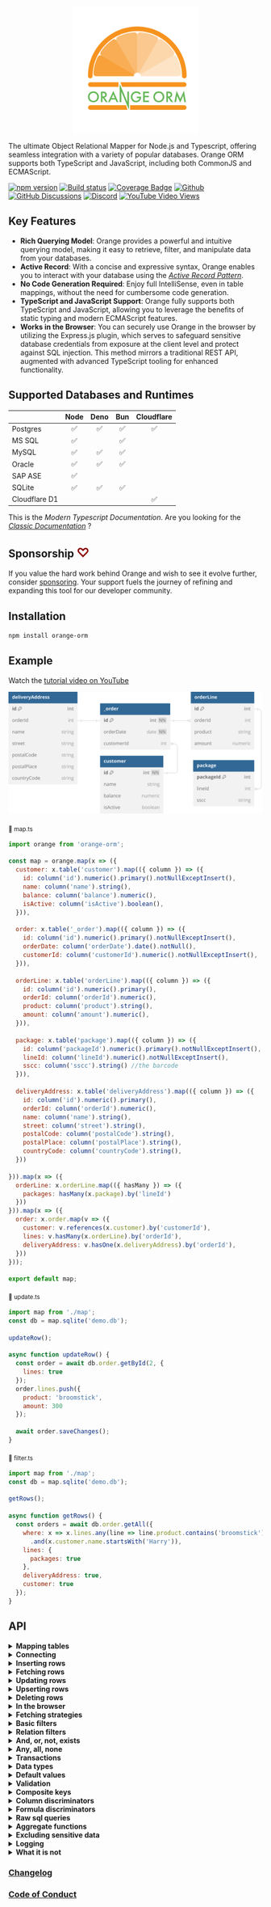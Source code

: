 <div align="center">
<img src="./docs/orange.svg" alt="Orange ORM Logo" width="250"/>
</div>

The ultimate Object Relational Mapper for Node.js and Typescript, offering seamless integration with a variety of popular databases. Orange ORM supports both TypeScript and JavaScript, including both CommonJS and ECMAScript.  

[![npm version](https://img.shields.io/npm/v/orange-orm.svg?style=flat-square)](https://www.npmjs.org/package/orange-orm)
[![Build status](https://github.com/alfateam/orange-orm/actions/workflows/ci.yml/badge.svg?branch=master)](https://github.com/alfateam/orange-orm/actions)
[![Coverage Badge](https://img.shields.io/endpoint?url=https://gist.githubusercontent.com/lroal/1a69422f03da7f8155cf94fe66022452/raw/rdb__heads_master.json)](https://github.com/alfateam/orange-orm/actions)
[![Github](https://img.shields.io/endpoint?url=https://gist.githubusercontent.com/lroal/1ccb2b79abbe0258d636e9b5e4630a1a/raw/rdb__heads_master.json)](https://github.com/alfateam/orange-orm)
[![GitHub Discussions](https://img.shields.io/github/discussions/alfateam/orange-orm)](https://github.com/alfateam/orange-orm/discussions)
[![Discord](https://badgen.net/discord/online-members/QjuEgvQXzd?icon=discord&label=Discord)](https://discord.gg/QjuEgvQXzd)
[![YouTube Video Views](https://img.shields.io/youtube/views/1IwwjPr2lMs)](https://youtu.be/1IwwjPr2lMs)



## Key Features 

- **Rich Querying Model**: Orange provides a powerful and intuitive querying model, making it easy to retrieve, filter, and manipulate data from your databases.
- **Active Record**: With a concise and expressive syntax, Orange enables you to interact with your database using the [*Active Record Pattern*](https://en.wikipedia.org/wiki/Active_record_pattern).
- **No Code Generation Required**: Enjoy full IntelliSense, even in table mappings, without the need for cumbersome code generation.
- **TypeScript and JavaScript Support**: Orange fully supports both TypeScript and JavaScript, allowing you to leverage the benefits of static typing and modern ECMAScript features.
- **Works in the Browser**: You can securely use Orange in the browser by utilizing the Express.js plugin, which serves to safeguard sensitive database credentials from exposure at the client level and protect against SQL injection. This method mirrors a traditional REST API, augmented with advanced TypeScript tooling for enhanced functionality.

## Supported Databases and Runtimes
|               | Node | Deno | Bun |Cloudflare |
| ------------- | :-----: | :-----: | :-----: | :-----: | 
| Postgres      | ✅ | ✅ | ✅ | ✅
| MS SQL        | ✅ |  | ✅ | 
| MySQL         | ✅ | ✅ | ✅ | 
| Oracle        | ✅ | ✅ | ✅ | 
| SAP ASE       | ✅ |  |  | 
| SQLite        | ✅ | ✅ | ✅ | 
| Cloudflare D1 |  |  |  | ✅

This is the _Modern Typescript Documentation_. Are you looking for the [_Classic Documentation_](https://github.com/alfateam/orange-orm/blob/master/docs/docs.md) ?

## Sponsorship <span style="font-size: larger; color: darkred;">♡</span>
If you value the hard work behind Orange and wish to see it evolve further, consider [sponsoring](https://github.com/sponsors/lroal). Your support fuels the journey of refining and expanding this tool for our developer community.

## Installation

```bash
npm install orange-orm
```  

## Example
Watch the [tutorial video on YouTube](https://youtu.be/1IwwjPr2lMs)

![Relations diagram](./docs/diagram.svg)  

<sub>📄 map.ts</sub>
```javascript
import orange from 'orange-orm';

const map = orange.map(x => ({
  customer: x.table('customer').map(({ column }) => ({
    id: column('id').numeric().primary().notNullExceptInsert(),
    name: column('name').string(),
    balance: column('balance').numeric(),
    isActive: column('isActive').boolean(),
  })),

  order: x.table('_order').map(({ column }) => ({
    id: column('id').numeric().primary().notNullExceptInsert(),
    orderDate: column('orderDate').date().notNull(),
    customerId: column('customerId').numeric().notNullExceptInsert(),
  })),

  orderLine: x.table('orderLine').map(({ column }) => ({
    id: column('id').numeric().primary(),
    orderId: column('orderId').numeric(),
    product: column('product').string(),
    amount: column('amount').numeric(),
  })),

  package: x.table('package').map(({ column }) => ({
    id: column('packageId').numeric().primary().notNullExceptInsert(),
    lineId: column('lineId').numeric().notNullExceptInsert(),
    sscc: column('sscc').string() //the barcode
  })),

  deliveryAddress: x.table('deliveryAddress').map(({ column }) => ({
    id: column('id').numeric().primary(),
    orderId: column('orderId').numeric(),
    name: column('name').string(),
    street: column('street').string(),
    postalCode: column('postalCode').string(),
    postalPlace: column('postalPlace').string(),
    countryCode: column('countryCode').string(),
  }))

})).map(x => ({
  orderLine: x.orderLine.map(({ hasMany }) => ({
    packages: hasMany(x.package).by('lineId')
  }))
})).map(x => ({
  order: x.order.map(v => ({
    customer: v.references(x.customer).by('customerId'),
    lines: v.hasMany(x.orderLine).by('orderId'),
    deliveryAddress: v.hasOne(x.deliveryAddress).by('orderId'),
  }))
}));

export default map;
```  
<sub>📄 update.ts</sub>

```javascript
import map from './map';
const db = map.sqlite('demo.db');

updateRow();

async function updateRow() {
  const order = await db.order.getById(2, {
    lines: true
  });
  order.lines.push({
    product: 'broomstick',
    amount: 300
  });

  await order.saveChanges();
}

```
<sub>📄 filter.ts</sub>

```javascript
import map from './map';
const db = map.sqlite('demo.db');

getRows();

async function getRows() {
  const orders = await db.order.getAll({
    where: x => x.lines.any(line => line.product.contains('broomstick'))
      .and(x.customer.name.startsWith('Harry')),
    lines: {
      packages: true
    },
    deliveryAddress: true,    
    customer: true
  });  
}

```

## API 

<details id="table-mapping"><summary><strong>Mapping tables</strong></summary>
<p>To define a mapping, you employ the <strong><i>map()</i></strong> method, linking your tables and columns to corresponding object properties. You provide a callback function that engages with a parameter representing a database table.

Each column within your database table is designated by using the <strong><i>column()</i></strong> method, in which you specify its name. This action generates a reference to a column object that enables you to articulate further column properties like its data type or if it serves as a primary key.

Relationships between tables can also be outlined. By using methods like <strong><i>hasOne</i></strong>, <strong><i>hasMany</i></strong>, and <strong><i>references</i></strong>, you can establish connections that reflect the relationships in your data schema. In the example below, an 'order' is linked to a 'customer' reference, a 'deliveryAddress', and multiple 'lines'. The hasMany and hasOne relations represents ownership - the tables 'deliveryAddress' and 'orderLine' are owned by the 'order' table, and therefore, they contain the 'orderId' column referring to their parent table, which is 'order'. The similar relationship exists between orderLine and package - hence the packages are owned by the orderLine. Conversely, the customer table is independent and can exist without any knowledge of the 'order' table. Therefore we say that the order table <i>references</i> the customer table - necessitating the existence of a 'customerId' column in the 'order' table.</p>

<sub>📄 map.ts</sub>
```javascript
import orange from 'orange-orm';

const map = orange.map(x => ({
  customer: x.table('customer').map(({ column }) => ({
    id: column('id').numeric().primary().notNullExceptInsert(),
    name: column('name').string(),
    balance: column('balance').numeric(),
    isActive: column('isActive').boolean(),
  })),

  order: x.table('_order').map(({ column }) => ({
    id: column('id').numeric().primary().notNullExceptInsert(),
    orderDate: column('orderDate').date().notNull(),
    customerId: column('customerId').numeric().notNullExceptInsert(),
  })),

  orderLine: x.table('orderLine').map(({ column }) => ({
    id: column('id').numeric().primary(),
    orderId: column('orderId').numeric(),
    product: column('product').string(),
  })),

  package: x.table('package').map(({ column }) => ({
    id: column('packageId').numeric().primary().notNullExceptInsert(),
    lineId: column('lineId').numeric().notNullExceptInsert(),
    sscc: column('sscc').string() //the barcode
  })),

  deliveryAddress: x.table('deliveryAddress').map(({ column }) => ({
    id: column('id').numeric().primary(),
    orderId: column('orderId').numeric(),
    name: column('name').string(),
    street: column('street').string(),
    postalCode: column('postalCode').string(),
    postalPlace: column('postalPlace').string(),
    countryCode: column('countryCode').string(),
  }))

})).map(x => ({
  orderLine: x.orderLine.map(({ hasMany }) => ({
    packages: hasMany(x.package).by('lineId')
  }))
})).map(x => ({
  order: x.order.map(({ hasOne, hasMany, references }) => ({
    customer: references(x.customer).by('customerId'),
    deliveryAddress: hasOne(x.deliveryAddress).by('orderId'),
    lines: hasMany(x.orderLine).by('orderId')
  }))
}));

export default map;
```
The init.ts script resets our SQLite database. It's worth noting that SQLite databases are represented as single files, which makes them wonderfully straightforward to manage.

At the start of the script, we import our database mapping from the map.ts file. This gives us access to the db object, which we'll use to interact with our SQLite database.

Then, we define a SQL string. This string outlines the structure of our SQLite database. It first specifies to drop existing tables named 'deliveryAddress', 'package', 'orderLine', '_order', and 'customer' if they exist. This ensures we have a clean slate. Then, it dictates how to create these tables anew with the necessary columns and constraints.

Because of a peculiarity in SQLite, which only allows one statement execution at a time, we split this SQL string into separate statements. We do this using the split() method, which breaks up the string at every semicolon.  

<sub>📄 init.ts</sub>
```javascript
import map from './map';
const db = map.sqlite('demo.db');

const sql = `DROP TABLE IF EXISTS deliveryAddress; DROP TABLE IF EXISTS package; DROP TABLE IF EXISTS orderLine; DROP TABLE IF EXISTS _order; DROP TABLE IF EXISTS customer;
CREATE TABLE customer (
    id INTEGER PRIMARY KEY,
    name TEXT,
    balance NUMERIC,
    isActive INTEGER
);

CREATE TABLE _order (
    id INTEGER PRIMARY KEY,
    orderDate TEXT,
    customerId INTEGER REFERENCES customer
);

CREATE TABLE orderLine (
    id INTEGER PRIMARY KEY,
    orderId INTEGER REFERENCES _order,
    product TEXT,
    amount NUMERIC(10,2)
);

CREATE TABLE package (
    packageId INTEGER PRIMARY KEY,
    lineId INTEGER REFERENCES orderLine,
    sscc TEXT
);

CREATE TABLE deliveryAddress (
    id INTEGER PRIMARY KEY,
    orderId INTEGER REFERENCES _order,
    name TEXT, 
    street TEXT,
    postalCode TEXT,
    postalPlace TEXT,
    countryCode TEXT
)
`;


async function init() {
  const statements = sql.split(';');
  for (let i = 0; i < statements.length; i++) {
    await db.query(statements[i]);
  }
}
export default init;
```
In SQLite, columns with the INTEGER PRIMARY KEY attribute are designed to autoincrement by default. This means that each time a new record is inserted into the table, SQLite automatically produces a numeric key for the id column that is one greater than the largest existing key. This mechanism is particularly handy when you want to create unique identifiers for your table rows without manually entering each id.
</details>

<details><summary><strong>Connecting</strong></summary>

__SQLite__  

**Node.js 21 and earlier**
```bash
npm install sqlite3
```  
__Node.js 22+, Bun, or Deno__  
When running Node.js 22 and later, Bun, or Deno, you can use the builtin SQLite dependency and don't need to install sqlite3.

```javascript
import map from './map';
const db = map.sqlite('demo.db');
```
__With connection pool__
```bash
npm install sqlite3
```  
```javascript
import map from './map';
const db = map.sqlite('demo.db', { size: 10 });
```
__From the browser__  
You can securely use Orange from the browser by utilizing the Express plugin, which serves to safeguard sensitive database credentials from exposure at the client level. This technique bypasses the need to transmit raw SQL queries directly from the client to the server. Instead, it logs method calls initiated by the client, which are later replayed and authenticated on the server. This not only reinforces security by preventing the disclosure of raw SQL queries on the client side but also facilitates a smoother operation. Essentially, this method mirrors a traditional REST API, augmented with advanced TypeScript tooling for enhanced functionality. You can read more about it in the section called [In the browser](#user-content-in-the-browser)  
<sub>📄 server.ts</sub>
```javascript
import map from './map';
import { json } from 'body-parser';
import express from 'express';
import cors from 'cors';

const db = map.sqlite('demo.db');

express().disable('x-powered-by')
  .use(json({ limit: '100mb' }))
  .use(cors())
  //for demonstrational purposes, authentication middleware is not shown here.
  .use('/orange', db.express())
  .listen(3000, () => console.log('Example app listening on port 3000!'));
```

<sub>📄 browser.ts</sub>
```javascript
import map from './map';

const db = map.http('http://localhost:3000/orange');
```

__MySQL__
```bash
$ npm install mysql2
```  
```javascript
import map from './map';
const db = map.mysql('mysql://test:test@mysql/test');
```


__MS SQL__
```bash
npm install tedious
```  
```javascript
import map from './map';
const db = map.mssql({
          server: 'mssql',
          options: {
            encrypt: false,
            database: 'test'
          },
          authentication: {
            type: 'default',
            options: {
              userName: 'sa',
              password: 'P@assword123',
            }
          }
        });
```

__PostgreSQL__  
With Bun, you don't need to install the 'pg' package as PostgreSQL support is built-in.
```bash
npm install pg
```  
```javascript
import map from './map';
const db = map.postgres('postgres://postgres:postgres@postgres/postgres');
```
With schema
```javascript
import map from './map';
const db = map.postgres('postgres://postgres:postgres@postgres/postgres?search_path=custom');
```
__Cloudflare D1__  
<sub>📄 wrangler.toml</sub>  
```toml
name = "d1-tutorial"
main = "src/index.ts"
compatibility_date = "2025-02-04"

# Bind a D1 database. D1 is Cloudflare’s native serverless SQL database.
# Docs: https://developers.cloudflare.com/workers/wrangler/configuration/#d1-databases
[[d1_databases]]
binding = "DB"
database_name = "<your-name-for-the-database>"
database_id = "<your-guid-for-the-database>"
```

<sub>📄 src/index.ts</sub>  
```javascript
import map from './map';

export interface Env {
  // Must match the binding name in wrangler.toml  
  DB: D1Database;
}

export default {
  async fetch(request, env): Promise<Response> {
    const db = map.d1(env.DB);
    const customers = await db.customer.getAll();
    return Response.json(customers);
  },
} satisfies ExportedHandler<Env>;
```
__Oracle__
```bash
npm install oracledb
```  
```javascript
import map from './map';
const db = map.oracle({
  user: 'sys',
  password: 'P@assword123',
  connectString: 'oracle/XE',
  privilege: 2
});
```
__SAP Adaptive Server__  
Even though msnodesqlv8 was developed for MS SQL, it also works for SAP ASE as it is ODBC compliant.  
```bash
npm install msnodesqlv8
```  
```javascript
import { fileURLToPath } from 'url';
import { dirname } from 'path';
import map from './map';

const __filename = fileURLToPath(import.meta.url);
const __dirname = dirname(__filename);
//download odbc driver from sap web pages
const db = map.sap(`Driver=${__dirname}/libsybdrvodb.so;SERVER=sapase;Port=5000;UID=sa;PWD=sybase;DATABASE=test`);

```

</details>

<details id="inserting-rows"><summary><strong>Inserting rows</strong></summary>

<p>In the code below, we initially import the table-mapping feature "map.ts" and the setup script "init.ts", both of which were defined in the preceding step. The setup script executes a raw query that creates the necessary tables. Subsequently, we insert two customers, named "George" and "Harry", into the customer table, and this is achieved through calling "db.customer.insert".

Next, we insert an array of two orders in the order table. Each order contains an orderDate, customer information, deliveryAddress, and lines for the order items. We use the customer constants "george" and "harry" from previous inserts. Observe that we don't pass in any primary keys. This is because all tables here have autoincremental keys. The second argument to "db.order.insert" specifies a fetching strategy. This fetching strategy plays a critical role in determining the depth of the data retrieved from the database after insertion. The fetching strategy specifies which associated data should be retrieved and included in the resulting orders object. In this case, the fetching strategy instructs the database to retrieve the customer, deliveryAddress, and lines for each order.

Without a fetching strategy, "db.order.insert" would only return the root level of each order. In that case you would only get the id, orderDate, and customerId for each order.</p>

```javascript
import map from './map';
const db = map.sqlite('demo.db');
import init from './init';

insertRows();

async function insertRows() {
  await init();

  const george = await db.customer.insert({
    name: 'George',
    balance: 177,
    isActive: true
  });

  const harry = await db.customer.insert({
    name: 'Harry',
    balance: 200,
    isActive: true
  });

  const orders = await db.order.insert([
    {
      orderDate: new Date(2022, 0, 11, 9, 24, 47),
      customer: george,
      deliveryAddress: {
        name: 'George',
        street: 'Node street 1',
        postalCode: '7059',
        postalPlace: 'Jakobsli',
        countryCode: 'NO'
      },
      lines: [
        { product: 'Bicycle', amount: 250 },
        { product: 'Small guitar', amount: 150 }
      ]
    },
    {
      customer: harry,
      orderDate: new Date(2021, 0, 11, 12, 22, 45),
      deliveryAddress: {
        name: 'Harry Potter',
        street: '4 Privet Drive, Little Whinging',
        postalCode: 'GU4',
        postalPlace: 'Surrey',
        countryCode: 'UK'
      },
      lines: [
        { product: 'Magic wand', amount: 300 }
      ]
    }
  ], {customer: true, deliveryAddress: true, lines: true}); //fetching strategy
}
```

__Conflict resolution__  
By default, the strategy for inserting rows is set to an optimistic approach. In this case, if a row is being inserted with an already existing primary key, the database raises an exception.

Currently, there are three concurrency strategies:
- <strong>`optimistic`</strong> Raises an exception if another row was already inserted on that primary key.
- <strong>`overwrite`</strong> Overwrites the property, regardless of changes by others.
- <strong>`skipOnConflict`</strong> Silently avoids updating the property if another user has modified it in the interim.

The <strong>concurrency</strong> option can be set either for the whole table or individually for each column. In the example below, we've set the concurrency strategy on <strong>vendor</strong> table to <strong>overwrite</strong> except for the column <strong>balance</strong> which uses the <strong>skipOnConflict</strong> strategy.  In this particular case, a row with <strong>id: 1</strong> already exists, the <strong>name</strong> and <strong>isActive</strong> fields will be overwritten, but the balance will remain the same as in the original record, demonstrating the effectiveness of combining multiple <strong>concurrency</strong> strategies.

```javascript
import map from './map';
const db = map.sqlite('demo.db');

insertRows();

async function insertRows() {

  db2 = db({
    vendor: {
      balance: {
        concurrency: 'skipOnConflict'
      },
      concurrency: 'overwrite'
    }
  });

  await db2.vendor.insert({
    id: 1,
    name: 'John',
    balance: 100,
    isActive: true
  });

  //this will overwrite all fields but balance
  const george = await db2.vendor.insert({
    id: 1,
    name: 'George',
    balance: 177,
        isActive: false
  });
  console.dir(george, {depth: Infinity});
  // {
  //   id: 1,
  //   name: 'George',
  //   balance: 100,
  //   isActive: false
  // }
}
```

</details>

<details><summary><strong>Fetching rows</strong></summary>
<p>Orange has a rich querying model. As you navigate through, you'll learn about the various methods available to retrieve data from your tables, whether you want to fetch all rows, many rows with specific criteria, or a single row based on a primary key.  

The fetching strategy in Orange is optional, and its use is influenced by your specific needs. You can define the fetching strategy either on the table level or the column level. This granularity gives you the freedom to decide how much related data you want to pull along with your primary request.</p>

__All rows__

```javascript
import map from './map';
const db = map.sqlite('demo.db');

getRows();

async function getRows() {
  const orders = await db.order.getAll({
    customer: true, 
    deliveryAddress: true, 
    lines: {
      packages: true
    }
  });
}
```
__Limit, offset and order by__  
This script demonstrates how to fetch orders with customer, lines, packages and deliveryAddress, limiting the results to 10, skipping the first row, and sorting the data based on the orderDate in descending order followed by id. The lines are sorted by product.  

```javascript
import map from './map';
const db = map.sqlite('demo.db');

getRows();

async function getRows() {
  const orders = await db.order.getAll({
    offset: 1,
    orderBy: ['orderDate desc', 'id'],
    limit: 10,
    customer: true, 
    deliveryAddress: true, 
    lines: {
      packages: true,
      orderBy: 'product'
    },
  });
}
```
<a name="aggregate-results">  </a>
__With aggregated results__  
You can count records and aggregate numerical columns. 
The following operators are supported:
- count
- sum
- min 
- max  
- avg  

You can also elevate associated data to a parent level for easier access. In the example below, <i>balance</i> of the customer is elevated to the root level.

```javascript
import map from './map';
const db = map.sqlite('demo.db');

getRows();

async function getRows() {
  const orders = await db.order.getAll({
    numberOfLines: x => x.count(x => x.lines.id),
    totalAmount: x => x.sum(x => lines.amount),
    balance: x => x.customer.balance
  });
}
```

__Many rows filtered__

```javascript
import map from './map';
const db = map.sqlite('demo.db');

getRows();

async function getRows() {
  const orders = await db.order.getAll({
    where: x => x.lines.any(line => line.product.contains('i'))
      .and(x.customer.balance.greaterThan(180)),
    customer: true, 
    deliveryAddress: true, 
    lines: true
  });
}
```
You can also use the alternative syntax for the `where-filter`. This way, the filter can be constructed independently from the fetching strategy. Keep in mind that you must use the `getMany` method instead of the `getAll` method.  
It is also possible to combine `where-filter` with the independent filter when using the `getMany` method.  
```javascript
async function getRows() {
  const filter = db.order.lines.any(line => line.product.contains('i'))
                 .and(db.order.customer.balance.greaterThan(180));
  const orders = await db.order.getMany(filter, {
    //where: x => ... can be combined as well
    customer: true, 
    deliveryAddress: true, 
    lines: true
  });
}
```

__Single row filtered__

```javascript
import map from './map';
const db = map.sqlite('demo.db');

getRows();

async function getRows() {
  const order = await db.order.getOne(undefined /* optional filter */, {
    where: x => x.customer(customer => customer.isActive.eq(true)
                 .and(customer.startsWith('Harr'))),
    customer: true, 
    deliveryAddress: true, 
    lines: true
  });
}
```
You can use also the alternative syntax for the `where-filter`. This way, the filter can be constructed independently from the fetching strategy.    
It is also possible to combine `where-filter` with the independent filter when using the `getOne` method.  
```javascript
async function getRows() {
  const filter = db.order.customer(customer => customer.isActive.eq(true)
                 .and(customer.startsWith('Harr')));
                 //equivalent, but creates slighly different sql:
                 // const filter = db.order.customer.isActive.eq(true).and(db.order.customer.startsWith('Harr'));
  const order = await db.order.getOne(filter, {
    customer: true, 
    deliveryAddress: true, 
    lines: true
  });
}
```

__Single row by primary key__

```javascript
import map from './map';
const db = map.sqlite('demo.db');

getRows();

async function getRows() {
  const order = await db.order.getById(1, {
    customer: true, 
    deliveryAddress: true, 
    lines: true
  });
}
```

__Many rows by primary key__

```javascript
import map from './map';
const db = map.sqlite('demo.db');

getRows();

async function getRows() {
  const orders = await db.order.getMany([
      {id: 1},
      {id: 2}
    ], 
    {
      customer: true, 
      deliveryAddress: true, 
      lines: true
  });
}
```
</details>  

<details id="updating-rows"><summary><strong>Updating rows</strong></summary>
<p>To update rows, modify the property values and invoke the method <strong><i>saveChanges()</i></strong>. The function updates only the modified columns, not the entire row. Rows in child relations can also be updated as long as the parent order <i>owns</i> the child tables. In our illustration, the <strong>order</strong> table owns both the <strong>deliveryAddress</strong> and the <strong>lines</strong> tables because they're part of a <i>hasOne/hasMany relationship</i>. Contrastingly, the <strong>customer</strong> is part of a <i>reference relationship</i> and thus can't be updated here. But you can detach the reference to the customer by assigning it to null or undefined. (Setting order.customerId to null or undefined achieves the same result.)</p>

__Updating a single row__

```javascript
import map from './map';
const db = map.sqlite('demo.db');

update();

async function update() {
  const order = await db.order.getById(1, {
    customer: true, 
    deliveryAddress: true, 
    lines: true
  });

  order.orderDate = new Date();
  order.deliveryAddress = null;
  order.lines.push({product: 'Cloak of invisibility', amount: 600});

  await order.saveChanges();
}
```
__Updating many rows__

```javascript
import map from './map';
const db = map.sqlite('demo.db');

update();

async function update() {
  let orders = await db.order.getAll({
    orderBy: 'id',
    lines: true, 
    deliveryAddress: true, 
    customer: true
  });

  orders[0].orderDate = new Date();
  orders[0].deliveryAddress.street = 'Node street 2';
  orders[0].lines[1].product = 'Big guitar';

  orders[1].orderDate = '2023-07-14T12:00:00'; //iso-string is allowed
  orders[1].deliveryAddress = null;
  orders[1].customer = null;
  orders[1].lines.push({product: 'Cloak of invisibility', amount: 600});

  await orders.saveChanges();
}
```
__Selective updates__  
The update method is ideal for updating specific columns and relationships across one or multiple rows. You must provide a where filter to specify which rows to target. If you include a fetching strategy, the affected rows and their related data will be returned; otherwise, no data is returned.

```javascript
import map from './map';
const db = map.sqlite('demo.db');

update();

async function update() {

  const propsToBeModified = {
    orderDate: new Date(),
    customerId: 2,
    lines: [
      { id: 1, product: 'Bicycle', amount: 250 }, //already existing line
      { id: 2, product: 'Small guitar', amount: 150 }, //already existing line
      { product: 'Piano', amount: 800 } //the new line to be inserted
    ]
  };

  const strategy = {customer: true, deliveryAddress: true, lines: true};
  const orders = await db.order.update(propsToBeModified, { where: x => x.id.eq(1) }, strategy);
}
```
__Replacing a row from JSON__  
The replace method is suitable when a complete overwrite is required from a JSON object - typically in a REST API. However, it's important to consider that this method replaces the entire row and it's children, which might not always be desirable in a multi-user environment.

```javascript
import map from './map';
const db = map.sqlite('demo.db');

replace();

async function replace() {

  const modified = {
    id: 1,
    orderDate: '2023-07-14T12:00:00',
    customer: {
      id: 2
    },
    deliveryAddress: {
      name: 'Roger', //modified name
      street: 'Node street 1',
      postalCode: '7059',
      postalPlace: 'Jakobsli',
      countryCode: 'NO'
    },
    lines: [
      { id: 1, product: 'Bicycle', amount: 250 },
      { id: 2, product: 'Small guitar', amount: 150 },
      { product: 'Piano', amount: 800 } //the new line to be inserted
    ]
  };

  const order = await db.order.replace(modified, {customer: true, deliveryAddress: true, lines: true});
}
```
__Partially updating from JSON__  
 The updateChanges method applies a partial update based on difference between original and modified row. It is often preferable because it minimizes the risk of unintentionally overwriting data that may have been altered by other users in the meantime. To do so, you need to pass in the original row object before modification as well.

```javascript
import map from './map';
const db = map.sqlite('demo.db');

update();

async function update() {

  const original = {
    id: 1,
    orderDate: '2023-07-14T12:00:00',
    customer: {
      id: 2
    },
    deliveryAddress: {
      id: 1,
      name: 'George',
      street: 'Node street 1',
      postalCode: '7059',
      postalPlace: 'Jakobsli',
      countryCode: 'NO'
    },
    lines: [
      { id: 1, product: 'Bicycle', amount: 250 },
      { id: 2, product: 'Small guitar', amount: 150 }
    ]
  };

  const modified = JSON.parse(JSON.stringify(original));
  modified.deliveryAddress.name = 'Roger';
  modified.lines.push({ product: 'Piano', amount: 800 });

  const order = await db.order.updateChanges(modified, original, { customer: true, deliveryAddress: true, lines: true });
}
```
__Conflict resolution__  
Rows get updated using an <i id="conflicts">optimistic</i> concurrency approach by default. This means if a property being edited was meanwhile altered, an exception is raised, indicating the row was modified by a different user. You can change the concurrency strategy either at the table or column level.

Currently, there are three concurrency strategies:
- <strong>`optimistic`</strong> Raises an exception if another user changes the property during an update.
- <strong>`overwrite`</strong> Overwrites the property, regardless of changes by others.
- <strong>`skipOnConflict`</strong> Silently avoids updating the property if another user has modified it in the interim.

In the example below, we've set the concurrency strategy for orderDate to 'overwrite'. This implies that if other users modify orderDate while you're making changes, their updates will be overwritten.

```javascript
import map from './map';
const db = map.sqlite('demo.db');

update();

async function update() {
  const order = await db.order.getById(1, {
    customer: true, 
    deliveryAddress: true, 
    lines: true
  });

  order.orderDate = new Date();
  order.deliveryAddress = null;
  order.lines.push({product: 'Cloak of invisibility',  amount: 600});

  await order.saveChanges( {
    orderDate: {
      concurrency: 'overwrite'
  }});
}
```
</details>  

<details><summary><strong>Upserting rows</strong></summary>
It is possible to perform 'upserts' by taking advantage of the 'overwrite' strategy.

Currently, there are three concurrency strategies:
- <strong>`optimistic`</strong> Raises an exception if another row was already inserted on that primary key.
- <strong>`overwrite`</strong> Overwrites the property, regardless of changes by others.
- <strong>`skipOnConflict`</strong> Silently avoids updating the property if another user has modified it in the interim.

The <strong>concurrency</strong> option can be set either for the whole table or individually for each column. In the example below, we've set the concurrency strategy on <strong>vendor</strong> table to <strong>overwrite</strong> except for the column <strong>balance</strong> which uses the <strong>skipOnConflict</strong> strategy.  In this particular case, a row with <strong>id: 1</strong> already exists, the <strong>name</strong> and <strong>isActive</strong> fields will be overwritten, but the balance will remain the same as in the original record, demonstrating the effectiveness of combining multiple <strong>concurrency</strong> strategies.

```javascript
import map from './map';
const db = map.sqlite('demo.db');

insertRows();

async function insertRows() {

  db2 = db({
    vendor: {
      balance: {
        concurrency: 'skipOnConflict'
      },
      concurrency: 'overwrite'
    }
  });

  await db2.vendor.insert({
    id: 1,
    name: 'John',
    balance: 100,
    isActive: true
  });

  //this will overwrite all fields but balance
  const george = await db2.vendor.insert({
    id: 1,
    name: 'George',
    balance: 177,
        isActive: false
  });
  console.dir(george, {depth: Infinity});
  // {
  //   id: 1,
  //   name: 'George',
  //   balance: 100,
  //   isActive: false
  // }
}
```

</details>


<details><summary><strong>Deleting rows</strong></summary>
<p>Rows in owner tables cascade deletes to their child tables. In essence, if a table has ownership over other tables through <strong><i>hasOne</i></strong> and <strong><i>hasMany</i></strong> relationships, removing a record from the parent table also removes its corresponding records in its child tables. This approach safeguards against leaving orphaned records and upholds data integrity. On the contrary, tables that are merely referenced, through <strong><i>reference relationships </i></strong> , remain unaffected upon deletions. For a deeper dive into these relationships and behaviors, refer to the section on <a href="#user-content-table-mapping">Mapping tables</a>.</p>

__Deleting a single row__
```javascript
import map from './map';
const db = map.sqlite('demo.db');

deleteRow();

async function deleteRow() {    
  const order = await db.order.getById(1);

  await order.delete();
  //will also delete deliveryAddress and lines
  //but not customer
}
```
__Deleting a row in an array__  
A common workflow involves retrieving multiple rows, followed by the need to delete a specific row from an array. This operation is straightforward to do with Orange, which allow for the updating, inserting, and deleting of multiple rows in a single transaction. To modify the array, simply add, update, or remove elements, and then invoke the saveChanges() method on the array to persist the changes.

```javascript
import map from './map';
const db = map.sqlite('demo.db');

updateInsertDelete();

async function updateInsertDelete() {    
  const orders = await db.order.getAll({
    customer: true, 
    deliveryAddress: true, 
    lines: true
  });

  //will add line to the first order
  orders[0].lines.push({
    product: 'secret weapon',
    amount: 355
  });
  
  //will delete second row
  orders.splice(1, 1);

  //will insert a new order with lines, deliveryAddress and set customerId
  orders.push({
    orderDate: new Date(2022, 0, 11, 9, 24, 47),
    customer: {
      id: 1
    },
    deliveryAddress: {
      name: 'George',
      street: 'Node street 1',
      postalCode: '7059',
      postalPlace: 'Jakobsli',
      countryCode: 'NO'
    },
    lines: [
      { product: 'Magic tent', amount: 349 }
    ]
  });

  await orders.saveChanges();

}
```

__Deleting many rows__

```javascript
import map from './map';
const db = map.sqlite('demo.db');

deleteRows();

async function deleteRows() {  
  let orders = await db.order.getAll({
    where: x => x.customer.name.eq('George')
  });

  await orders.delete();
}
```
__Deleting with concurrency__  
Concurrent operations can lead to conflicts. When you still want to proceed with the deletion regardless of potential interim changes, the 'overwrite' concurrency strategy can be used. This example demonstrates deleting rows even if the "delivery address" has been modified in the meantime. You can read more about concurrency strategies in <a href="#user-content-updating-rows">Updating rows</a>.   
```javascript
import map from './map';
const db = map.sqlite('demo.db');

deleteRows();

async function deleteRows() {
  let orders = await db.order.getAll({
    where: x => x.deliveryAddress.name.eq('George'),
    customer: true, 
    deliveryAddress: true, 
    lines: true
  });

  await orders.delete({
    deliveryAddress: {
      concurrency: 'overwrite'
    }
  });
}
```
__Batch delete__

When removing a large number of records based on a certain condition, batch deletion can be efficient.   

However, it's worth noting that batch deletes don't follow the cascade delete behavior by default. To achieve cascading in batch deletes, you must explicitly call the deleteCascade method.  

```javascript
import map from './map';
const db = map.sqlite('demo.db');

deleteRows();

async function deleteRows() {
  const filter = db.order.deliveryAddress.name.eq('George');
  await db.order.delete(filter);
}
```
__Batch delete cascade__

When deleting records, sometimes associated data in related tables also needs to be removed. This cascade delete helps maintain database integrity.  

```javascript
import map from './map';
const db = map.sqlite('demo.db');

deleteRows();

async function deleteRows() {
  const filter = db.order.deliveryAddress.name.eq('George');
  await db.order.deleteCascade(filter);
}
```
__Batch delete by primary key__

For efficiency, you can also delete records directly if you know their primary keys.  

```javascript
import map from './map';
const db = map.sqlite('demo.db');

deleteRows();

async function deleteRows() {
  db.customer.delete([{id: 1}, {id: 2}]);
}
```
</details>

<details id="in-the-browser"><summary><strong>In the browser</strong></summary>
<p>You can use <strong><i>Orange</i></strong> in the browser by using the adapter for Express. Instead of sending raw SQL queries from the client to the server, this approach records the method calls in the client. These method calls are then replayed at the server, ensuring a higher level of security by not exposing raw SQL on the client side.  
Raw sql queries, raw sql filters and transactions are disabled at the http client due to security reasons.  If you would like Orange to support other web frameworks, like nestJs, fastify, etc, please let me know.</p>

<sub>📄 server.ts</sub>
```javascript
import map from './map';
import { json } from 'body-parser';
import express from 'express';
import cors from 'cors';

const db = map.sqlite('demo.db');

express().disable('x-powered-by')
  .use(json({ limit: '100mb' }))
  .use(cors())
  //for demonstrational purposes, authentication middleware is not shown here.
  .use('/orange', db.express())
  .listen(3000, () => console.log('Example app listening on port 3000!'));
```

<sub>📄 browser.ts</sub>
```javascript
import map from './map';

const db = map.http('http://localhost:3000/orange');

updateRows();

async function updateRows() {
  const order = await db.order.getOne(undefined, {
    where: x => x.lines.any(line => line.product.startsWith('Magic wand'))
      .and(x.customer.name.startsWith('Harry'),
    lines: true
  });
  
  order.lines.push({
    product: 'broomstick',
    amount: 300,
  });

  await order.saveChanges();
}

```

__Interceptors and base filter__

In the next setup, axios interceptors are employed on the client side to add an Authorization header of requests. Meanwhile, on the server side, an Express middleware (validateToken) is utilized to ensure the presence of the Authorization header, while a base filter is applied on the order table to filter incoming requests based on the customerId extracted from this header. This combined approach enhances security by ensuring that users can only access data relevant to their authorization level and that every request is accompanied by a token. In real-world applications, it's advisable to use a more comprehensive token system and expand error handling to manage a wider range of potential issues.  
One notable side effect compared to the previous example, is that only the order table is exposed for interaction, while all other potential tables in the database remain shielded from direct client access (except for related tables). If you want to expose a table without a baseFilter, just set the tableName to an empty object.    

<sub>📄 server.ts</sub>

```javascript
import map from './map';
import { json } from 'body-parser';
import express from 'express';
import cors from 'cors';

const db = map.sqlite('demo.db');

express().disable('x-powered-by')
  .use(json({ limit: '100mb' }))
  .use(cors())
  .use('/orange', validateToken)
  .use('/orange', db.express({
    order: {
      baseFilter: (db, req, _res) => {
        const customerId = Number.parseInt(req.headers.authorization.split(' ')[1]); //Bearer 2
        return db.order.customerId.eq(Number.parseInt(customerId));
      }
    }
  }))
  .listen(3000, () => console.log('Example app listening on port 3000!'));

function validateToken(req, res, next) {
  // For demo purposes, we're just checking against existence of authorization header
  // In a real-world scenario, this would be a dangerous approach because it bypasses signature validation
  const authHeader = req.headers.authorization;
  if (authHeader)
    return next();
  else
    return res.status(401).json({ error: 'Authorization header missing' });
}
```

<sub>📄 browser.ts</sub>

```javascript
import map from './map';

const db = map.http('http://localhost:3000/orange');

updateRows();

async function updateRows() {
  
  db.interceptors.request.use((config) => {
    // For demo purposes, we're just adding hardcoded token
    // In a real-world scenario, use a proper JSON web token
    config.headers.Authorization = 'Bearer 2' //customerId
    return config;
  });

  db.interceptors.response.use(
    response => response, 
    (error) => {
      if (error.response && error.response.status === 401) {
        console.dir('Unauthorized, dispatch a login action');
        //redirectToLogin();
      }
      return Promise.reject(error);
    }
  );

  const order = await db.order.getOne(undefined, {
    where: x => x.lines.any(line => line.product.startsWith('Magic wand'))
      .and(db.order.customer.name.startsWith('Harry')),
    lines: true
  });
  
  order.lines.push({
    product: 'broomstick',
    amount: 300
  });

  await order.saveChanges();

}

```
</details>

<details id="fetching-strategies"><summary><strong>Fetching strategies</strong></summary>
<p>Efficient data retrieval is crucial for the performance and scalability of applications. The fetching strategy gives you the freedom to decide how much related data you want to pull along with your primary request. Below are examples of common fetching strategies, including fetching entire relations and subsets of columns. When no fetching strategy is present, it will fetch all columns without its relations.<p>


__Including a relation__  
This example fetches orders and their corresponding delivery addresses, including all columns from both entities.

```javascript
import map from './map';
const db = map.sqlite('demo.db');

getRows();

async function getRows() {
  const rows = await db.order.getAll({
    deliveryAddress: true 
  });  
}
```

__Including a subset of columns__  
In scenarios where only specific fields are required, you can specify a subset of columns to include. In the example below, orderDate is explicitly excluded, so all other columns in the order table are included by default. For the deliveryAddress relation, only countryCode and name are included, excluding all other columns. If you have a mix of explicitly included and excluded columns, all other columns will be excluded from that table.

```javascript
import map from './map';
const db = map.sqlite('demo.db');

getRows();

async function getRows() {
  const rows = await db.order.getAll({
    orderDate: false,
    deliveryAddress: {
      countryCode: true,
      name: true
    } 
  });  
}
```

</details>

<details id="basic-filters"><summary><strong>Basic filters</strong></summary>
<p>Filters are a versatile tool for both data retrieval and bulk deletions. They allow for precise targeting of records based on specific criteria and can be combined with operators like <i>any</i> and <i>exists</i> and even raw sql for more nuanced control. Filters can also be nested to any depth, enabling complex queries that can efficiently manage and manipulate large datasets. This dual functionality enhances database management by ensuring data relevance and optimizing performance.</p>


__Equal__  
```javascript
import map from './map';
const db = map.sqlite('demo.db');

getRows();

async function getRows() {
  const rows = await db.customer.getAll({
    where x => x.name.equal('Harry')
  });
}
```
__Not equal__  
```javascript
import map from './map';
const db = map.sqlite('demo.db');

getRows();

async function getRows() {
  const rows = await db.customer.getAll({
    where x => x.name.notEqual('Harry')
  });
}
```
__Contains__  
```javascript
import map from './map';
const db = map.sqlite('demo.db');

getRows();

async function getRows() {
  const rows = await db.customer.getAll({
    where: x => x.name.contains('arr')
  });
}
```
__Starts with__  
```javascript
import map from './map';
const db = map.sqlite('demo.db');

getRows();

async function getRows() {
  const filter = db.customer.name.startsWith('Harr');

  const rows = await db.customer.getAll({
    where: x => x.name.startsWith('Harr')
  });
}
```
__Ends with__  
```javascript
import map from './map';
const db = map.sqlite('demo.db');

getRows();

async function getRows() {
  const rows = await db.customer.getAll({
    where: x => x.name.endsWith('arry')
  });
}
```
__Greater than__  
```javascript
import map from './map';
const db = map.sqlite('demo.db');

getRows();

async function getRows() {
  const rows = await db.order.getAll({
    where: x => x.orderDate.greaterThan('2023-07-14T12:00:00')
  });
}
```
__Greater than or equal__  
```javascript
import map from './map';
const db = map.sqlite('demo.db');

getRows();

async function getRows() {
  const rows = await db.order.getAll({
    where: x => x.orderDate.greaterThanOrEqual('2023-07-14T12:00:00')
  });
}
```
__Less than__  
```javascript
import map from './map';
const db = map.sqlite('demo.db');

getRows();

async function getRows() {
  const rows = await db.order.getAll({
    where: x => x.orderDate.lessThan('2023-07-14T12:00:00')
  });
}
```
__Less than or equal__  
```javascript
import map from './map';
const db = map.sqlite('demo.db');

getRows();

async function getRows() {
  const rows = await db.order.getAll({
    where: x => x.orderDate.lessThanOrEqual('2023-07-14T12:00:00')
  });
}
```
__Between__  
```javascript
import map from './map';
const db = map.sqlite('demo.db');

getRows();

async function getRows() {
  const rows = await db.order.getAll({
    where: x => x.orderDate.between('2023-07-14T12:00:00', '2024-07-14T12:00:00')
  });
}
```
__In__  
```javascript
import map from './map';
const db = map.sqlite('demo.db');

getRows();

async function getRows() {
  const rows = await db.order.getAll({
    where: x => x.customer.name.in('George', 'Harry')
  });

}
```
__Raw sql filter__  
You can use the raw SQL filter alone or in combination with a regular filter. 
Here the raw filter queries for customer with name ending with "arry". The composite filter combines the raw SQL filter and a regular filter that checks for a customer balance greater than 100. It is important to note that due to security precautions aimed at preventing SQL injection attacks, using raw SQL filters directly via browser inputs is not allowed. Attempting to do so will result in an HTTP status 403 (Forbidden) being returned.
 
```javascript
import map from './map';
const db = map.sqlite('demo.db');

getRows();

async function getRows() {
  const rawFilter = {
    sql: 'name like ?',
    parameters: ['%arry']
  };                 
  
  const rowsWithRaw = await db.customer.getAll({
    where: () => rawFilter
  });

  const rowsWithCombined = await db.customer.getAll({
    where: x => x.balance.greaterThan(100).and(rawFilter)
  });  
}
```

</details>

<details id="filtering-relations"><summary><strong>Relation filters</strong></summary>
<p>Relation filters offer a dynamic approach to selectively include or exclude related data based on specific criteria. In the provided example, all orders are retrieved, yet it filters the order lines to only include those that feature products with "broomstick" in their description.  By setting deliveryAddress and customer to true, we also ensure the inclusion of these related entities in our result set.</p>

```javascript
import map from './map';
const db = map.sqlite('demo.db');

getRows();

async function getRows() {
  const orders = await db.order.getAll({
    lines: {
      where: x => x.product.contains('broomstick')
    },
    deliveryAddress: true,
    customer: true
  });
}
```
</details>

<details id="logical-filters"><summary><strong>And, or, not, exists</strong></summary>
<p>These operators serve as the backbone for constructing complex queries that allow for more granular control over the data fetched from the database. The examples provided below are self-explanatory for anyone familiar with basic programming concepts and database operations. The design philosophy underscores the importance of clear, readable code that doesn't sacrifice power for simplicity.</p>

__And__  
```javascript
import map from './map';
const db = map.sqlite('demo.db');

getRows();

async function getRows() {
  const rows = await db.order.getAll({
    where: x => x.customer.name.equal('Harry')
      .and(x.orderDate.greaterThan('2023-07-14T12:00:00'))
  });  
}
```
__Or__  
```javascript
import map from './map';
const db = map.sqlite('demo.db');

getRows();

async function getRows() {

  const rows = await db.order.getAll({
    where: y => y.customer( x => x.name.equal('George')
      .or(x.name.equal('Harry')))
  });  
}
```
__Not__  
```javascript
import map from './map';
const db = map.sqlite('demo.db');

getRows();

async function getRows() {
  //Neither George nor Harry
  const rows = await db.order.getAll({
    where: y => y.customer(x => x.name.equal('George')
        .or(x.name.equal('Harry')))
      .not()
  });  
}
```
__Exists__  
```javascript
import map from './map';
const db = map.sqlite('demo.db');

getRows();

async function getRows() {
  const rows = await db.order.getAll({
    where: x => x.deliveryAddress.exists()
  });  
}
```

</details>

<details id="any-filters"><summary><strong>Any, all, none</strong></summary>
<p>These operators are used in scenarios involving relationships within database records.</p>


__Any__  
The <i>any</i> operator is employed when the objective is to find records where at least one item in a collection meets the specified criteria.
```javascript
import map from './map';
const db = map.sqlite('demo.db');

getRows();

async function getRows() {
  const filter = db.order.lines.any(x => x.product.contains('guitar'));
  //equivalent syntax:
  // const filter = db.order.lines.product.contains('guitar');

  const rows = await db.order.getAll({
    where: y => y.lines.any(x => x.product.contains('guitar'))
  });  
}
```
__All__  
Conversely, the <i>all</i> operator ensures that every item in a collection adheres to the defined condition.
```javascript
import map from './map';
const db = map.sqlite('demo.db');

getRows();

async function getRows() {
  const rows = await db.order.getAll({
    where: y => y.lines.all(x => x.product.contains('a'))
  });  
}
```
__None__  
The <i>none</i> operator, as the name suggests, is used to select records where not a single item in a collection meets the condition. 
```javascript
import map from './map';
const db = map.sqlite('demo.db');

getRows();

async function getRows() {
  const rows = await db.order.getAll({
    where: y => y.lines.none(x => x.product.equal('Magic wand'))
  });  
}
```

</details>

<details><summary><strong>Transactions</strong></summary>
<p>We initiate a database transaction using db.transaction.
Within the transaction, a customer is retrieved and its balance updated using the tx object to ensure operations are transactional.
An error is deliberately thrown to demonstrate a rollback, ensuring all previous changes within the transaction are reverted.
Always use the provided tx object for operations within the transaction to maintain data integrity.</p>
<p>(NOTE: Transactions are not supported for Cloudflare D1)</p>


```javascript
import map from './map';
const db = map.sqlite('demo.db');

execute();

async function execute() {
  await db.transaction(async tx => {
    const customer = await tx.customer.getById(1);
      customer.balance = 100;
      await customer.saveChanges();
      throw new Error('This will rollback');
  });
}

```

</details>

<details><summary><strong>Data types</strong></summary>
<p>Orange is database agnostic - meaning it can work with multiple database systems without being specifically tied to any one of them. When the ORM behaves consistently across various databases, developers don't need to remember specific quirks or differences when switching between databases. They can rely on the ORM to provide the same mapping behavior, which reduces the cognitive load and potential for errors. There are currently 8 column types in Orange:</p>

- **`string`** maps to VARCHAR or TEXT in sql
- **`numeric`** maps to INTEGER, DECIMAL, NUMERIC, TINYINT FLOAT/REAL or DOUBLE in sql.
- **`boolean`** maps to BIT, TINYINT(1) or INTEGER in sql.
- **`uuid`** is represented as string in javascript and maps to UUID, GUID or VARCHAR in sql.
- **`date`** is represented as ISO 8601 string  in javascript and maps to DATE, DATETIME, TIMESTAMP or DAY in sql. Representing datetime values as ISO 8601 strings, rather than relying on JavaScript's native Date object, has multiple advantages, especially when dealing with databases and servers in different time zones. The datetime values are inherently accompanied by their respective time zones. This ensures that the datetime value remains consistent regardless of where it's being viewed or interpreted. On the other hand, JavaScript's Date object is typically tied to the time zone of the environment in which it's executed, which could lead to inconsistencies between the client and the database server.
- **`dateWithTimeZone`** is represented as ISO 8601 string  in javascript and maps to TIMESTAMP WITH TIME ZONE in postgres and DATETIMEOFFSET in ms sql.<br> Contrary to what its name might imply, timestamptz (TIMESTAMP WITH TIME ZONE) in postgres doesn't store the time zone data. Instead, it adjusts the provided time value to UTC (Coordinated Universal Time) before storing it. When a timestamptz value is retrieved, PostgreSQL will automatically adjust the date-time to the time zone setting of the PostgreSQL session (often the server's timezone, unless changed by the user). The primary benefit of DATETIMEOFFSET in ms sql is its ability to keep track of the time zone context. If you're dealing with global applications where understanding the original time zone context is critical (like for coordinating meetings across time zones or logging events), DATETIMEOFFSET is incredibly valuable.
- **`binary`** is represented as a base64 string in javascript and maps to BLOB, BYTEA or VARBINARY(max) in sql.
- **`json`** and **`jsonOf<T>`** are represented as an object or array in javascript and maps to JSON, JSONB, NVARCHAR(max) or TEXT (sqlite) in sql.

<sub>📄 map.ts</sub>
```javascript
import orange from 'orange-orm';

interface Pet {
    name: string;
    kind: string;
}

const map = orange.map(x => ({
    demo: x.table('demo').map(x => ({
      id: x.column('id').uuid().primary().notNull(),
      name: x.column('name').string(),
      balance: x.column('balance').numeric(),
      regularDate: x.column('regularDate').date(),
      tzDate: x.column('tzDate').dateWithTimeZone(),
      picture: x.column('picture').binary(),
      pet: x.column('pet').jsonOf<Pet>(), //generic
      pet2: x.column('pet2').json(), //non-generic
  }))
}));
```
<sub>📄 map.js</sub>
```javascript
import orange from 'orange-orm';

/**
 * @typedef {Object} Pet
 * @property {string} name - The name of the pet.
 * @property {string} kind - The kind of pet
 */

/** @type {Pet} */
let pet;

const map = orange.map(x => ({
    demo: x.table('demo').map(x => ({
      id: x.column('id').uuid().primary().notNull(),
      name: x.column('name').string(),
      balance: x.column('balance').numeric(),
      regularDate: x.column('regularDate').date(),
      tzDate: x.column('tzDate').dateWithTimeZone(),
      picture: x.column('picture').binary(),
      pet: x.column('pet').jsonOf(pet), //generic
      pet2: x.column('pet2').json(), //non-generic
  }))
}));
```
</details>

<details id="default-values"><summary><strong>Default values</strong></summary>
<p>Utilizing default values can be especially useful for automatically populating these fields when the underlying database doesn't offer native support for default value generation.  

In the provided code, the id column's default value is set to a UUID generated by crypto.randomUUID(), and the isActive column's default is set to true.</p>

```javascript
import orange from 'orange-orm';
import crypto 'crypto';

const map = orange.map(x => ({
  myTable: x.table('myTable').map(({ column }) => ({
    id: column('id').uuid().primary().default(() => crypto.randomUUID()),
    name: column('name').string(),
    balance: column('balance').numeric(),
    isActive: column('isActive').boolean().default(true),
  }))
}));

export default map;
```  
</details>

<details><summary><strong>Validation</strong></summary>
<p>In the previous sections you have already seen the <strong><i>notNull()</i></strong> validator being used on some columns. This will not only generate correct typescript mapping, but also throw an error if value is set to null or undefined. However, sometimes we do not want the notNull-validator to be run on inserts. Typically, when we have an autoincremental key or server generated uuid, it does not make sense to check for null on insert. This is where <strong><i>notNullExceptInsert()</strong></i> comes to rescue. You can also create your own custom validator as shown below. The last kind of validator, is the <a href="https://ajv.js.org/json-schema.html">ajv JSON schema validator</a>. This can be used on json columns as well as any other column type.</p>

<sub>📄 map.ts</sub>
```javascript
import orange from 'orange-orm';

interface Pet {
    name: string;
    kind: string;
}

let petSchema = {
    "properties": {
        "name": { "type": "string" },
        "kind": { "type": "string" }
    }
};

function validateName(value?: string) {
  if (value && value.length > 10)
    throw new Error('Length cannot exceed 10 characters');
}

const map = orange.map(x => ({
    demo: x.table('demo').map(x => ({
      id: x.column('id').uuid().primary().notNullExceptInsert(),
      name: x.column('name').string().validate(validateName),
      pet: x.column('pet').jsonOf<Pet>().JSONSchema(petSchema)
  }))
}));

export default map;
```
<sub>📄 map.js</sub>
```javascript
import orange from 'orange-orm';

/**
 * @typedef {Object} Pet
 * @property {string} name - The name of the pet.
 * @property {string} kind - The kind of pet
 */

/** @type {Pet} */
let pet;

let petSchema = {
    "properties": {
        "name": { "type": "string" },
        "kind": { "type": "string" }
    }
};

function validateName(value) {
  if (value && value.length > 10)
    throw new Error('Length cannot exceed 10 characters');
}

const map = orange.map(x => ({
    demo: x.table('demo').map(x => ({
      id: x.column('id').uuid().primary().notNullExceptInsert(),
      name: x.column('name').string().validate(validateName),
      pet: x.column('pet').jsonOf(pet).JSONSchema(petSchema)
  }))
}));

export default map;
```
</details>

<details id="composite-keys"><summary><strong>Composite keys</strong></summary>
<p>A composite key is defined by marking multiple columns as primary keys. This is done using the ".primary()"" method on each column that is part of the composite key.

Consider a scenario where we have orders and order lines, and each order line is uniquely identified by combining the order type, order number, and line number.</p>

```javascript
import orange from 'orange-orm';

const map = orange.map(x => ({
  order: x.table('_order').map(({ column }) => ({
    orderType: column('orderType').string().primary().notNull(),
    orderNo: column('orderNo').numeric().primary().notNull(),
    orderDate: column('orderDate').date().notNull(),
  })),

  orderLine: x.table('orderLine').map(({ column }) => ({
    orderType: column('orderType').string().primary().notNull(),
    orderNo: column('orderNo').numeric().primary().notNull(),
    lineNo: column('lineNo').numeric().primary().notNull(),
    product: column('product').string(),
  }))
})).map(x => ({
  order: x.order.map(v => ({
    lines: v.hasMany(x.orderLine).by('orderType', 'orderNo'),
  }))
}));

export default map;
```  
</details>


<details id="column-discriminators"><summary><strong>Column discriminators</strong></summary>
<p>Column discriminators are used to distinguish between different types of data in the same table. Think of them as labels that identify whether a record is one category or another.
In the example, the <strong>client_type</strong> column serves as the discriminator that labels records as <strong>customer</strong> or <strong>vendor</strong> in the 'client' table. On inserts, the column will automatically be given the correct discriminator value. Similarly, when fetching and deleting, the discrimiminator will be added to the WHERE clause.</p>

```javascript
import orange from 'orange-orm';

const map = orange.map(x => ({
  customer: x.table('client').map(({ column }) => ({
    id: column('id').numeric().primary(),
    name: column('name').string()
  })).columnDiscriminators(`client_type='customer'`),

  vendor: x.table('client').map(({ column }) => ({
    id: column('id').numeric().primary(),
    name: column('name').string()
  })).columnDiscriminators(`client_type='vendor'`),
}));

export default map;
```  
</details>

<details id="formula-discriminators"><summary><strong>Formula discriminators</strong></summary>
<p>Formula discriminators are used to distinguish between different types of data in the same table. They differ from column discriminators by using a logical expression rather than a static value in a column.

In the example below, the formula discriminator categorize bookings into <strong>customerBooking</strong> and <strong>internalBooking</strong> within the same <strong>booking</strong> table. The categorization is based on the value of the <strong>booking_no</strong> column. For <strong>customerBooking</strong>, records are identified where the booking number falls within the range of 10000 to 99999. For <strong>internalBooking</strong>, the range is between 1000 to 9999. These conditions are utilized during fetch and delete operations to ensure that the program interacts with the appropriate subset of records according to their booking number. Unlike column discriminators, formula discriminators are not used during insert operations since they rely on existing data to evaluate the condition.

The <strong><i>'@this'</strong></i> acts as a placeholder within the formula. When Orange constructs a query, it replaces <strong>'@this'</strong> with the appropriate alias for the table being queried. This replacement is crucial to avoid ambiguity, especially when dealing with joins with ambigious column names.</p>

```javascript
import orange from 'orange-orm';


const map = orange.map(x => ({
  customerBooking: x.table('booking').map(({ column }) => ({
    id: column('id').uuid().primary(),
    bookingNo: column('booking_no').numeric()
  })).formulaDiscriminators('@this.booking_no between 10000 and 99999'),

  internalBooking: x.table('booking').map(({ column }) => ({
    id: column('id').uuid().primary(),
    bookingNo: column('booking_no').numeric()
  })).formulaDiscriminators('@this.booking_no between 1000 and 9999'),
}));

export default map;
```  
</details>

<details><summary><strong>Raw sql queries</strong></summary>
<p>You can employ raw SQL queries directly to fetch rows from the database, bypassing the ORM (Object-Relational Mapper). It is important to note that due to security precautions aimed at preventing SQL injection attacks, using raw SQL filters directly via browser inputs is not allowed. Attempting to do so will result in an HTTP status 403 (Forbidden) being returned.</p>

```javascript
import map from './map';
const db = map.sqlite('demo.db');

getRows();

async function getRows() {
  const query = {
    sql: 'select * from customer where name like ?',
    parameters: ['%arry']
  };
                 
  const rows = await db.query(query)   
}
```
</details>

<details id="aggregates"><summary><strong>Aggregate functions</strong></summary>

You can count records and aggregate numerical columns.  This can either be done across rows or separately for each row.  
Supported functions include:
- count
- sum
- min 
- max  
- avg  

__On each row__  
In this example, we are counting the number of lines on each order.  This is represented as the property <i>numberOfLines</i>. You can name these aggregated properties whatever you want.  
You can also elevate associated data to the a parent level for easier access. In the example below, <i>balance</i> of the customer is elevated to the root level.

```javascript
import map from './map';
const db = map.sqlite('demo.db');

getRows();

async function getRows() {
  const orders = await db.order.getAll({
    numberOfLines: x => x.count(x => x.lines.id),
    totalAmount: x => x.sum(x => lines.amount),
    balance: x => x.customer.balance
  });
}
```
__Across all rows__  
The aggregate function effeciently groups data together.
In this particular example , for each customer, it counts the number of lines associated with their orders and calculates the total amount of these lines.  
Under the hood, it will run an sql group by customerId and customerName.
```javascript
import map from './map';
const db = map.sqlite('demo.db');

getAggregates();

async function getAggregates() {
  const orders = await db.order.aggregate({
    where: x => x.orderDate.greaterThan(new Date(2022, 0, 11, 9, 24, 47)),
    customerId: x => x.customerId,
    customerName: x => x.customer.name,
    numberOfLines: x => x.count(x => x.lines.id),
    totals: x => x.sum(x => lines.amount)    
  });
}
```

__Count__  
For convenience, you can use the <i>count</i> directly on the table instead of using the aggregated query syntax.
```javascript
import map from './map';
const db = map.sqlite('demo.db');

getCount();

async function getCount() {
  const filter = db.order.lines.any(
    line => line.product.contains('broomstick')
  );
  const count = await db.order.count(filter);
  console.log(count); //2
}
```
</details>

<details><summary><strong>Excluding sensitive data</strong></summary>
<p>To secure your application by preventing sensitive data from being serialized and possibly leaked, you can use the <strong>serializable(false)</strong> attribute on certain fields within your database schema. Here, the serializable(false) attribute has been applied to the balance column, indicating that this field will not be serialized when a record is converted to a JSON string.</p>

<sub>📄 map.ts</sub>

```javascript
import orange from 'orange-orm';

const map = orange.map(x => ({
  customer: x.table('customer').map(({ column }) => ({
    id: column('id').numeric().primary().notNullExceptInsert(),
    name: column('name').string(),
    balance: column('balance').numeric().serializable(false),
    isActive: column('isActive').boolean(),
  }))
}));

export default map;
```
<sub>📄 sensitive.ts</sub>

```javascript
import map from './map';
const db = map.sqlite('demo.db');

getRows();

async function getRows() {

  const george = await db.customer.insert({
    name: 'George',
    balance: 177,
    isActive: true
  });
  
  console.dir(JSON.stringify(george), {depth: Infinity});
  //note that balance is excluded:
  //'{"id":1,"name":"George","isActive":true}'
}
```
</details>

<details><summary><strong>Logging</strong></summary>
<p>You enable logging by listening to the query event on the `orange` object. During this event, both the SQL statement and any associated parameters are logged. The logged output reveals the sequence of SQL commands executed, offering developers a transparent view into database operations, which aids in debugging and ensures data integrity.</p>

```javascript
import orange from 'orange-orm';
import map from './map';
const db = map.sqlite('demo.db');

orange.on('query', (e) => {
  console.log(e.sql);
  if (e.parameters.length > 0)
    console.log(e.parameters);
});

updateRow();

async function updateRow() {
  const order = await db.order.getById(2, {
    lines: true
  });
  order.lines.push({
    product: 'broomstick',
    amount: 300,
  });

  await order.saveChanges();
}
```

output:
```bash
BEGIN
select  _order.id as s_order0,_order.orderDate as s_order1,_order.customerId as s_order2 from _order _order where _order.id=2 order by _order.id limit 1
select  orderLine.id as sorderLine0,orderLine.orderId as sorderLine1,orderLine.product as sorderLine2,orderLine.amount as sorderLine3 from orderLine orderLine where orderLine.orderId in (2) order by orderLine.id
COMMIT
BEGIN
select  _order.id as s_order0,_order.orderDate as s_order1,_order.customerId as s_order2 from _order _order where _order.id=2 order by _order.id limit 1
INSERT INTO orderLine (orderId,product,amount) VALUES (2,?,300)
[ 'broomstick' ]
SELECT id,orderId,product,amount FROM orderLine WHERE rowid IN (select last_insert_rowid())
select  orderLine.id as sorderLine0,orderLine.orderId as sorderLine1,orderLine.product as sorderLine2 from orderLine orderLine where orderLine.orderId in (2) order by orderLine.id
COMMIT
```

</details>

<details><summary><strong>What it is not</strong></summary>
<p>
<ul>
  <li><strong>It is not about migrations</strong> <p>The allure of ORMs handling SQL migrations is undeniably attractive and sweet. However, this sweetness can become painful. Auto-generated migration scripts might not capture all nuances. Using dedicated migration tools separate from the ORM or manually managing migrations might be the less painful route in the long run.  Orange aim for database agnosticism. And when you're dealing with migrations, you might want to use features specific to a database platform. However, I might consider adding support for (non-auto-generated) migrations at a later point. But for now, it is not on the roadmap.</p></li>
  <li><strong>It is not about NoSql databases</strong> <p>Applying ORMs to NoSQL, which inherently diverges from the relational model, can lead to data representation mismatches and a loss of specialized NoSQL features. Moreover, the added ORM layer can introduce performance inefficiencies, complicate debugging, and increase maintenance concerns. Given the unique capabilities of each NoSQL system, crafting custom data access solutions tailored to specific needs often provides better results than a generalized ORM approach.</p></li>
  <li><strong>It is not about GrapQL</strong> <p>Orange, already supports remote data operations via HTTP, eliminating the primary need for integrating GraphQL. Orange's built-in safety mechanisms and tailored optimization layers ensure secure and efficient data operations, which might be compromised by adding GraphQL. Furthermore, Orange's inherent expressivity and powerful querying capabilities could be overshadowed by the introduction of GraphQL. Integrating GraphQL could introduce unnecessary complexity, potential performance overhead, and maintenance challenges, especially as both systems continue to evolve. Therefore, considering Orange's robust features and design, supporting GraphQL might not offer sufficient advantages to warrant the associated complications. </p></li>
</ul>

</p>
</details>

### [Changelog](https://github.com/alfateam/orange-orm/blob/master/docs/changelog.md)
### [Code of Conduct](https://github.com/alfateam/orange-orm/blob/master/docs/CODE_OF_CONDUCT.md)
<!-- 
How to setup code coverage
https://github.com/nystudio107/rollup-plugin-critical/blob/master/package.json
https://dev.to/thejaredwilcurt/coverage-badge-with-github-actions-finally-59fa -->
